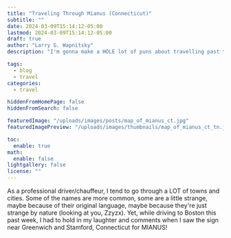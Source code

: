 ```yaml
---
title: "Traveling Through Mianus (Connecticut)"
subtitle: ""
date: 2024-03-09T15:14:12-05:00
lastmod: 2024-03-09T15:14:12-05:00
draft: true
author: "Larry G. Wapnitsky"
description: "I'm gonna make a HOLE lot of puns about travelling past this town in Connecticut!"

tags:
  - blog
  - travel
categories:
  - travel

hiddenFromHomePage: false
hiddenFromSearch: false

featuredImage: "/uploads/images/posts/map_of_mianus_ct.jpg"
featuredImagePreview: "/uploads/images/thumbnails/map_of_mianus_ct_tn.jpg"

toc:
  enable: true
math:
  enable: false
lightgallery: false
license: ""
---
```


As a professional driver/chauffeur, I tend to go through a LOT of towns and cities. Some of the names are more common, some are a little strange, maybe because of their original language, maybe because they're just strange by nature (looking at you, Zzyzx). Yet, while driving to Boston this past week, I had to hold in my laughter and comments when I saw the sign near Greenwich and Stamford, Connecticut for MIANUS!

